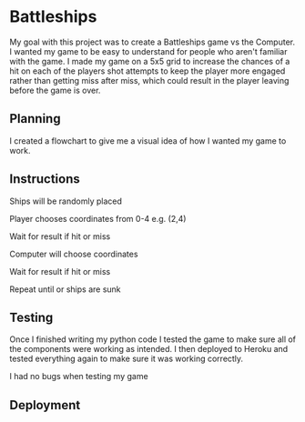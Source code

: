 # Battleships

My goal with this project was to create a Battleships game vs the Computer. I wanted my game to be easy to understand for people who aren't familiar with the game. I made my game on a 5x5 grid to increase the chances of a hit on each of the players shot attempts to keep the player more engaged rather than getting miss after miss, which could result in the player leaving before the game is over.

## Planning

I created a flowchart to give me a visual idea of how I wanted my game to work.

## Instructions

Ships will be randomly placed

Player chooses coordinates from 0-4  e.g. (2,4)

Wait for result if hit or miss

Computer will choose coordinates 

Wait for result if hit or miss

Repeat until or ships are sunk

## Testing

Once I finished writing my python code I tested the game to make sure all of the components were working as intended. I then deployed to Heroku and tested everything again to make sure it was working correctly.

I had no bugs when testing my game

## Deployment

